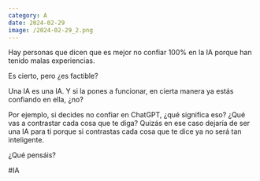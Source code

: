 ```yaml
--- 
category: A 
date: 2024-02-29 
image: /2024-02-29_2.png 
--- 
```


Hay personas que dicen que es mejor no confiar 100% en la IA porque han tenido malas experiencias. 

Es cierto, pero ¿es factible? 

Una IA es una IA. Y si la pones a funcionar, en cierta manera ya estás confiando en ella, ¿no? 

Por ejemplo, si decides no confiar en ChatGPT, ¿qué significa eso? ¿Qué vas a contrastar cada cosa que te diga? Quizás en ese caso dejaría de ser una IA para ti porque si contrastas cada cosa que te dice ya no será tan inteligente. 

¿Qué pensáis?

#IA